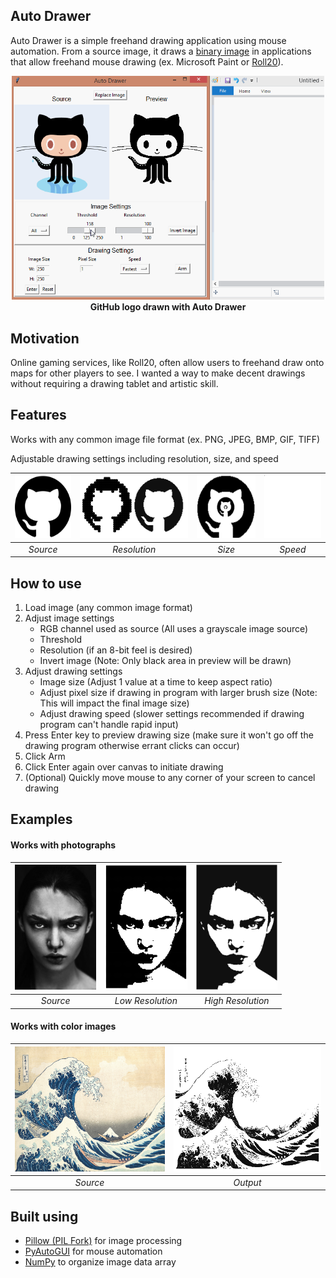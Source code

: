 ## Auto Drawer
Auto Drawer is a simple freehand drawing application using mouse automation.
From a source image, it draws a [binary image](https://en.wikipedia.org/wiki/Binary_image)
in applications that allow freehand mouse drawing (ex. Microsoft Paint or [Roll20](https://roll20.net/)).

<p align="center">
  <img src="/assets/examples/OctocatGIF.gif" width="500">
  <br>
  <b>GitHub logo drawn with Auto Drawer</b>
</p>


## Motivation
Online gaming services, like Roll20, often allow users to freehand draw onto maps 
for other players to see. I wanted a way to make decent drawings without requiring
a drawing tablet and artistic skill. 

## Features
Works with any common image file format (ex. PNG, JPEG, BMP, GIF, TIFF)

Adjustable drawing settings including resolution, size, and speed

| <img src="/assets/source/github.jpg" height="100"> | <img src="/assets/examples/Resolution.png" height="100"> | <img src="/assets/examples/Scales.png" height="100"> | <img src="/assets/examples/GithubCrop.gif" height="100"> |
| :---: | :---: | :---: | :---: |
| *Source* | *Resolution* | *Size* | *Speed* |

## How to use
1. Load image (any common image format)
2. Adjust image settings
    * RGB channel used as source (All uses a grayscale image source)
    * Threshold
    * Resolution (if an 8-bit feel is desired)
    * Invert image (Note: Only black area in preview will be drawn)
3. Adjust drawing settings
    * Image size (Adjust 1 value at a time to keep aspect ratio)
    * Adjust pixel size if drawing in program with larger brush size (Note: This will impact the final image size)
    * Adjust drawing speed (slower settings recommended if drawing program can't handle rapid input)
4. Press Enter key to preview drawing size (make sure it won't go off the drawing program otherwise errant clicks can occur)
5. Click Arm
6. Click Enter again over canvas to initiate drawing
7. (Optional) Quickly move mouse to any corner of your screen to cancel drawing

## Examples

#### Works with photographs

| <img src="/assets/source/face.jpg" height="200"> | <img src="/assets/examples/FaceDrawn.png" height="200"> | <img src="/assets/examples/FaceDrawnHighRes.png" height="200"> |
| :---: | :---: | :---: |
| *Source* | *Low Resolution* | *High Resolution* |

#### Works with color images

| <img src="/assets/source/GreatWave.jpg" height="200"> | <img src="/assets/examples/GreatWaveDrawn.png" height="200"> | 
| :---: | :---: |
| *Source* | *Output* | 

## Built using
- [Pillow (PIL Fork)](https://pillow.readthedocs.io/en/stable/#) for image processing
- [PyAutoGUI](https://pyautogui.readthedocs.io/en/latest/) for mouse automation
- [NumPy](https://numpy.org/) to organize image data array
